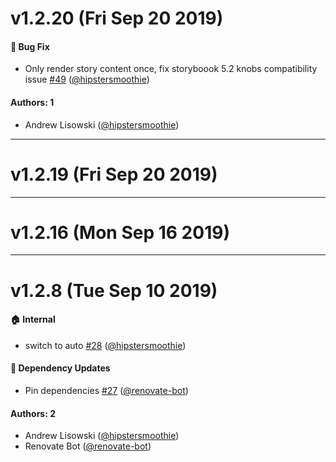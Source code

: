 # v1.2.20 (Fri Sep 20 2019)

#### 🐛  Bug Fix

- Only render story content once, fix storyboook 5.2 knobs compatibility issue [#49](https://github.com/hipstersmoothie/storybook-addon-react-docgen/pull/49) ([@hipstersmoothie](https://github.com/hipstersmoothie))

#### Authors: 1

- Andrew Lisowski ([@hipstersmoothie](https://github.com/hipstersmoothie))

---

# v1.2.19 (Fri Sep 20 2019)



---

# v1.2.16 (Mon Sep 16 2019)



---

# v1.2.8 (Tue Sep 10 2019)

#### 🏠  Internal

- switch to auto [#28](https://github.com/hipstersmoothie/storybook-addon-react-docgen/pull/28) ([@hipstersmoothie](https://github.com/hipstersmoothie))

#### 🔩 Dependency Updates

- Pin dependencies [#27](https://github.com/hipstersmoothie/storybook-addon-react-docgen/pull/27) ([@renovate-bot](https://github.com/renovate-bot))

#### Authors: 2

- Andrew Lisowski ([@hipstersmoothie](https://github.com/hipstersmoothie))
- Renovate Bot ([@renovate-bot](https://github.com/renovate-bot))